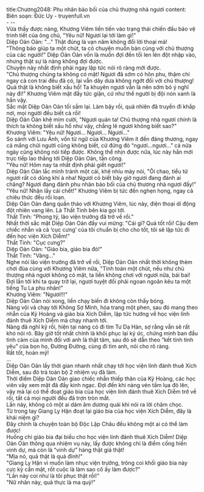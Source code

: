 title:Chương2048: Phu nhân bảo bối của chủ thượng nhà ngươi
content:
Biên soạn: Đức Uy - truyenfull.vn<br>- --<br>Vừa thấy được nàng, Khương Viêm liền tiến vào trạng thái chiến đấu bảo vệ trinh tiết của ông chủ, "Yêu nữ! Ngươi lại tới làm gì!"<br>Diệp Oản Oản: "..." Thật đúng là vạn năm không đổi lời thoại mà!<br>"Thông báo giúp ta một chút, ta có chuyện muốn bàn cùng với chủ thượng của các người!" Diệp Oản Oản vốn là muốn đợi đến tối len lén đột nhập vào, nhưng thật sự là nàng không đợi được.<br>Chuyện này nhất định phải ngay lập tức nói rõ ràng mới được.<br>"Chủ thượng chúng ta không có mặt! Ngươi đã sớm có hôn phu, thậm chí ngay cả con trai đều đã có, lại vẫn dây dưa không ngớt đối với chủ thượng! Quả thật là không biết xấu hổ! Ta khuyên ngươi vẫn là nên sớm bỏ ý nghĩ này đi!" Khương Viêm mặt đầy tức giận, cứ như thể người bị đội nón xanh là hắn vậy.<br>Sắc mặt Diệp Oản Oản tối sầm lại. Làm bậy rồi, quả nhiên đã truyền đi khắp nơi, mọi người đều biết cả rồi!<br>Diệp Oản Oản khẽ mỉm cười, "Ngươi quản ta! Chủ thượng nhà ngươi chính là thích ta không biết xấu hổ như vậy, chẳng lẽ ngươi không biết sao?"<br>Khương Viêm: "Yêu nữ! Ngươi... Ngươi... Ngươi..."<br>So sánh với Lưu Ảnh, vốn từ ngữ của Khương Viêm ít đến đáng thương, ngay cả mắng chửi người cũng không biết, cứ đứng đó “ngươi...ngươi...” cả nửa ngày cũng không nói tiếp được. Không thể nhịn được nữa, lúc này hắn mới trực tiếp lao thẳng tới Diệp Oản Oản, tấn công.<br>"Yêu nữ! Hôm nay ta nhất định phải giết ngươi!"<br>Diệp Oản Oản lắc mình tránh một cái, khẽ nhíu mày nói, "Ôi chao, tiểu tử ngươi rất có dũng khí à nha! Ngươi có biết bây giờ ngươi đang đánh ai chăng? Ngươi đang đánh phu nhân bảo bối của chủ thương nhà ngươi đấy!"<br>"Yêu nữ! Nhận lấy cái chết!" Khương Viêm bị tức đến nghẹn họng, ngay cả chiêu thức đều rối loạn.<br>Diệp Oản Oản đang quần thảo với Khương Viêm, lúc này, điện thoại di động đột nhiên vang lên. Là Thất Tinh bên kia gọi tới.<br>Thất Tinh: "Phong tỷ, lão viện trưởng đã trở về rồi."<br>Nhất thời sắc mặt Diệp Oản Oản đầy vui mừng: "Cái gì? Quá tốt rồi! Cậu đem chiếc nhẫn và cả ‘cục cưng’ của tôi chuẩn bị cho cho tốt, tôi sẽ lập tức đi đến học viện Xích Diễm!"<br>Thất Tinh: "Cục cưng?"<br>Diệp Oản Oản: "Giáo bia, giáo bia đó!"<br>Thất Tinh: "Vâng..."<br>Nghe nói lão viện trưởng đã trở về rồi, Diệp Oản Oản nhất thời không thèm chơi đùa cùng với Khương Viêm nữa, "Tính toán một chút, nếu như chủ thượng nhà ngươi không có mặt, ta liền không chơi với ngươi nữa, bái bai! Đợi lần tới khi ta quay trở lại, ngươi tuyệt đối phải ngoan ngoãn kêu ta một tiếng Tu La phu nhân!"<br>Khương Viêm: "Ngươi!!!"<br>Diệp Oản Oản nói xong, liền chạy biến đi không còn thấy bóng.<br>Nàng vội vã chạy tới Không Sợ Minh, hóa trang một phen, sau đó mang theo nhẫn của Kỷ Hoàng và giáo bia Xích Diễm, lập tức hướng về học viện lính đánh thuê Xích Diễm mà chạy nhanh tới.<br>Nàng đã nghĩ kỹ rồi, hiện tại nàng có đi tìm Tư Dạ Hàn, sợ rằng vẫn sẽ rất khó nói rõ. Bây giờ tốt nhất chính là khôi phục lại ký ức, chứng minh ban đầu tình cảm của mình đối với anh là thật tâm, sau đó sẽ dẫn theo “kết tinh tình yêu” của bọn họ, Đường Đường, cùng đi tìm anh, nói cho rõ ràng.<br>Rất tốt, hoàn mỹ!<br>...<br>Diệp Oản Oản lấy thời gian nhanh nhất chạy tới học viện lính đánh thuê Xích Diễm, sau đó trả toàn bộ 2 nhiệm vụ đã làm.<br>Thời điểm Diệp Oản Oản giao chiếc nhẫn thiếp thân của Kỷ Hoàng, các học viên vây xem mặt đã đầy kinh ngạc. Đợi đến khi nàng vén tấm lụa đỏ lên, vậy mà lại có thể đoạt giáo bia của học viện lính đánh thuê Xích Diễm trở về rồi, tất cả mọi người đều đã trợn tròn mắt.<br>Lần này, không có một ai dám âm dương quái khí nói ra lời châm chọc.<br>Từ trong tay Giang Ly Hận đoạt lại giáo bia của học viện Xích Diễm, đây là khái niệm gì?<br>Đây chính là chuyện toàn bộ Độc Lập Châu đều không một ai có thể làm được!<br>Huống chi giáo bia đại biểu cho học viện lính đánh thuê Xích Diễm! Diệp Oản Oản thông qua nhiệm vụ này, lấy được không chỉ là điểm cống hiến vinh dự, mà còn là “vinh dự” hàng thật giá thật!<br>"Mịa nó, quả thật là quá đỉnh!"<br>"Giang Ly Hận vì muốn làm nhục viện trưởng, trông coi khối giáo bia này cực kỳ cẩn mật, rốt cuộc là làm sao cô ấy làm được?"<br>"Lần này coi như là tôi phục thật rồi!"<br>"Nữ nhân này, quả thực là ma quỷ!"